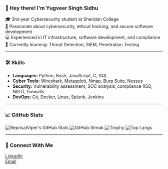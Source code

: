 ### 👋 Hey there! I'm Yugveer Singh Sidhu

🎓 3rd-year Cybersecurity student at Sheridan College  
🔐 Passionate about cybersecurity, ethical hacking, and secure software development  
💻 Experienced in IT infrastructure, software development, and compliance 
📂 Currently learning: Threat Detection, SIEM, Penetration Testing  

---

### 🛠️ Skills
- **Languages:** Python, Bash, JavaScript, C, SQL  
- **Cyber Tools:** Wireshark, Metasploit, Nmap, Burp Suite, Nessus  
- **Security:** Vulnerability assessment, SOC analysis, compliance (ISO, NIST), firewalls 
- **DevOps:** Git, Docker, Linux, Splunk, Jenkins  

---

### 📈 GitHub Stats
![ReprisalViper's GitHub Stats](https://github-readme-stats.vercel.app/api?username=ReprisalViper&show_icons=true&theme=tokyonight&hide_title=false&hide_border=false&cache_seconds=2)
![GitHub Streak](https://streak-stats.demolab.com?user=ReprisalViper&theme=tokyonight&cacheBust=1) 
![Trophy](https://github-profile-trophy.vercel.app/?username=ReprisalViper&theme=tokyonight&margin-w=10&column=4&cacheBust=1)
![Top Langs](https://github-readme-stats.vercel.app/api/top-langs/?username=ReprisalViper&layout=compact&theme=tokyonight&cache_seconds=1)


---
### 🔗 Connect With Me
[LinkedIn](https://www.linkedin.com/in/sidhuyug)  
[Email](mailto:yugveer.73@gmail.com)


